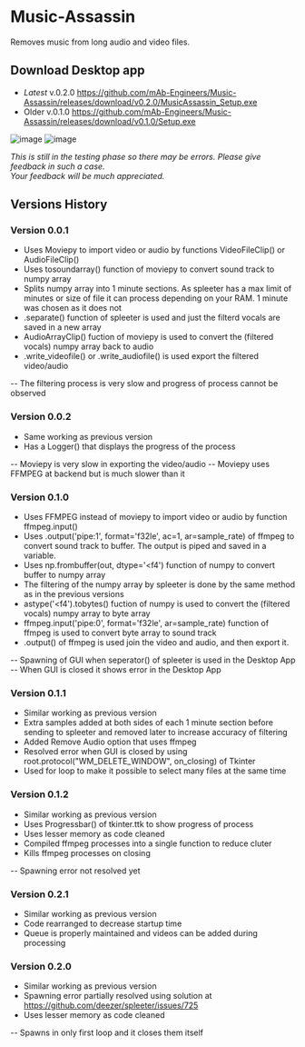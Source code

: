 # Music-Assassin
Removes music from long audio and video files.

## Download Desktop app
- *Latest* v.0.2.0  https://github.com/mAb-Engineers/Music-Assassin/releases/download/v0.2.0/MusicAssassin_Setup.exe
- Older    v.0.1.0 https://github.com/mAb-Engineers/Music-Assassin/releases/download/v0.1.0/Setup.exe


![image](https://user-images.githubusercontent.com/110847037/230733812-03edbc6c-6d24-4def-a3aa-8cd9255cadc2.png) ![image](https://user-images.githubusercontent.com/110847037/230733834-bb4d8aa4-c7ae-43b3-924c-49ca1a3209a9.png)


*This is still in the testing phase so there may be errors. Please give feedback in such a case.  
Your feedback will be much appreciated.*

## Versions History

### Version 0.0.1
- Uses Moviepy to import video or audio by functions VideoFileClip() or AudioFileClip()
- Uses tosoundarray() function of moviepy to convert sound track to numpy array
- Splits numpy array into 1 minute sections. As spleeter has a max limit of minutes or size of file it can process depending on your RAM. 1 minute was chosen as it does not 
- .separate() function of spleeter is used and just the filterd vocals are saved in a new array
- AudioArrayClip() fuction of moviepy is used to convert the (filtered vocals) numpy array back to audio
- .write_videofile() or .write_audiofile() is used export the filtered video/audio

-- The filtering process is very slow and progress of process cannot be observed 

### Version 0.0.2
- Same working as previous version
- Has a Logger() that displays the progress of the process

-- Moviepy is very slow in exporting the video/audio
-- Moviepy uses FFMPEG at backend but is much slower than it

### Version 0.1.0
- Uses FFMPEG instead of moviepy to import video or audio by function ffmpeg.input()
- Uses .output('pipe:1', format='f32le', ac=1, ar=sample_rate) of ffmpeg to convert sound track to buffer. The output is piped and saved in a variable.
- Uses np.frombuffer(out, dtype='<f4') function of numpy to convert buffer to numpy array
- The filtering of the numpy array by spleeter is done by the same method as in the previous versions
- astype('<f4').tobytes() fuction of numpy is used to convert the (filtered vocals) numpy array to byte array
- ffmpeg.input('pipe:0', format='f32le', ar=sample_rate) function of ffmpeg is used to convert byte array to sound track
- .output() of ffmpeg is used join the video and audio, and then export it.

-- Spawning of GUI when seperator() of spleeter is used in the Desktop App
-- When GUI is closed it shows error in the Desktop App

### Version 0.1.1
- Similar working as previous version 
- Extra samples added at both sides of each 1 minute section before sending to spleeter and removed later to increase accuracy of filtering
- Added Remove Audio option that uses ffmpeg 
- Resolved error when GUI is closed by using root.protocol("WM_DELETE_WINDOW", on_closing) of Tkinter
- Used for loop to make it possible to select many files at the same time

### Version 0.1.2
- Similar working as previous version 
- Uses Progressbar() of tkinter.ttk to show progress of process
- Uses lesser memory as code cleaned
- Compiled ffmpeg processes into a single function to reduce cluter
- Kills ffmpeg processes on closing

-- Spawning error not resolved yet

### Version 0.2.1
- Similar working as previous version 
- Code rearranged to decrease startup time
- Queue is properly maintained and videos can be added during processing

### Version 0.2.0
- Similar working as previous version 
- Spawning error partially resolved using solution at https://github.com/deezer/spleeter/issues/725
- Uses lesser memory as code cleaned

-- Spawns in only first loop and it closes them itself

